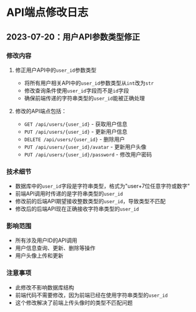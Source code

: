 # API端点修改日志

## 2023-07-20：用户API参数类型修正

### 修改内容

1. 修正用户API中的`user_id`参数类型
   - 将所有用户相关API中的`user_id`参数类型从`int`改为`str`
   - 修改查询条件使用`user_id`字段而不是`id`字段
   - 确保前端传递的字符串类型的`user_id`能被正确处理

2. 修改的API端点包括：
   - `GET /api/users/{user_id}` - 获取用户信息
   - `PUT /api/users/{user_id}` - 更新用户信息
   - `DELETE /api/users/{user_id}` - 删除用户
   - `PUT /api/users/{user_id}/avatar` - 更新用户头像
   - `PUT /api/users/{user_id}/password` - 修改用户密码

### 技术细节

- 数据库中的`user_id`字段是字符串类型，格式为"user+7位任意字符或数字"
- 前端API调用时传递的是字符串类型的`user_id`
- 修改前的后端API期望接收整数类型的`user_id`，导致类型不匹配
- 修改后的后端API现在正确接收字符串类型的`user_id`

### 影响范围

- 所有涉及用户ID的API调用
- 用户信息查询、更新、删除等操作
- 用户头像上传和更新

### 注意事项

- 此修改不影响数据库结构
- 前端代码不需要修改，因为前端已经在使用字符串类型的`user_id`
- 这个修改解决了前端上传头像时的类型不匹配问题 